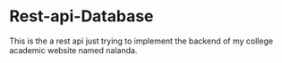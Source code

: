 # Rest-api-Database
This is the a rest api just trying to implement the backend of my college academic website named nalanda. 
